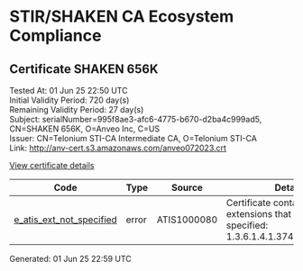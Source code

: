 # STIR/SHAKEN CA Ecosystem Compliance

## Certificate SHAKEN 656K

Tested At: 01 Jun 25 22:50 UTC\
Initial Validity Period: 720 day(s)\
Remaining Validity Period: 27 day(s)\
Subject: serialNumber=995f8ae3-afc6-4775-b670-d2ba4c999ad5, CN=SHAKEN 656K, O=Anveo Inc, C=US\
Issuer: CN=Telonium STI-CA Intermediate CA, O=Telonium STI-CA\
Link: http://anv-cert.s3.amazonaws.com/anveo072023.crt

[View certificate details](https://x509.io/?cert=MIIC5jCCAoygAwIBAgIRAJ39zb18HH2jQGq%2FQW9lP0MwCgYIKoZIzj0EAwIwRDEYMBYGA1UEChMPVGVsb25pdW0gU1RJLUNBMSgwJgYDVQQDEx9UZWxvbml1bSBTVEktQ0EgSW50ZXJtZWRpYXRlIENBMB4XDTIzMDcxMDE0NDQwOVoXDTI1MDYyODE5MzUxMFowZjELMAkGA1UEBhMCVVMxEjAQBgNVBAoTCUFudmVvIEluYzEUMBIGA1UEAxMLU0hBS0VOIDY1NksxLTArBgNVBAUTJDk5NWY4YWUzLWFmYzYtNDc3NS1iNjcwLWQyYmE0Yzk5OWFkNTBZMBMGByqGSM49AgEGCCqGSM49AwEHA0IABKgN5AIRJ0oyGbpNYDPhzUvYE7qDEAC4qmRooq2r4kc4N8u1D4eTOQXWQkSinD3wwTZl5M4r%2B9w3OLuGtfsBa%2B%2BjggE7MIIBNzAOBgNVHQ8BAf8EBAMCB4AwDAYDVR0TAQH%2FBAIwADAdBgNVHQ4EFgQULoVIb%2FVhYdAWcLei9j9XCAcV5u8wHwYDVR0jBBgwFoAUqiS7%2FxR1QHkth2%2FoDUF3yrvNiLAwFwYDVR0gBBAwDjAMBgpghkgBhv8JAQEDMEcGA1UdHwRAMD4wPKA6oDiGNmh0dHBzOi8vYXV0aGVudGljYXRlLWFwaS5pY29uZWN0aXYuY29tL2Rvd25sb2FkL3YxL2NybDAWBggrBgEFBQcBGgQKMAigBhYENjU2SzBdBgwrBgEEAYKkZMYoQAEETTBLAgEBBBlUZWxvbml1bSBTVEktQ0EgU1BDIFRva2VuBCtYVkNWYnNYNmlrd0psaXZCdnlZaGV4SmFiMjNiVHFmcjJhdGxkM2JVLXZFMAoGCCqGSM49BAMCA0gAMEUCIQCD0yUTdpMuH2dU95z8lP8mwfwvm5Ch6Sh5MU3Qm729jwIgJoMzEHW8l2TyJykmhkz90i25vE3dXVx1zNXkUnoBNcM%3D)

| Code | Type | Source | Details |
|------|------|--------|---------|
| [e_atis_ext_not_specified](../../ISSUES/e_atis_ext_not_specified/README.md) | error | ATIS1000080 | Certificate contains extensions that are not specified: 1.3.6.1.4.1.37476.9000.64.1 |


Generated: 01 Jun 25 22:59 UTC